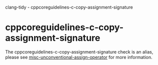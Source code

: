clang-tidy - cppcoreguidelines-c-copy-assignment-signature

</div>

<div class="meta"
http-equiv=refresh="5;URL=misc-unconventional-assign-operator.html">

</div>

# cppcoreguidelines-c-copy-assignment-signature

The cppcoreguidelines-c-copy-assignment-signature check is an alias,
please see
[misc-unconventional-assign-operator](https://clang.llvm.org/extra/clang-tidy/checks/misc-unconventional-assign-operator.html)
for more information.
